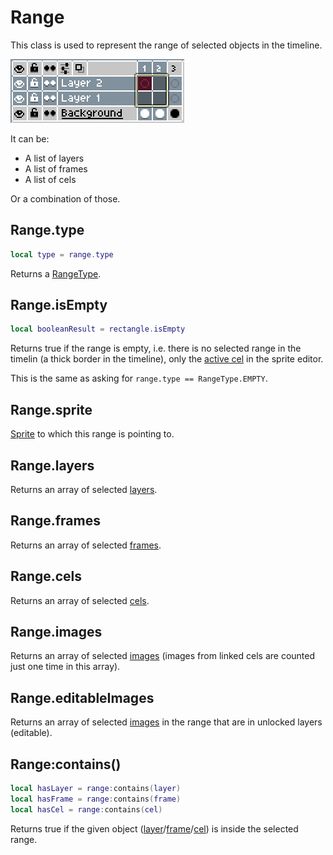 # Range

This class is used to represent the range of selected objects in the
timeline.

![Timeline Example](rangetype/cels.png)

It can be:

* A list of layers
* A list of frames
* A list of cels

Or a combination of those.

## Range.type

```lua
local type = range.type
```

Returns a [RangeType](rangetype.md).

## Range.isEmpty

```lua
local booleanResult = rectangle.isEmpty
```

Returns true if the range is empty, i.e. there is no selected range in
the timelin (a thick border in the timeline), only the [active cel](app.md#appactivecel)
in the sprite editor.

This is the same as asking for `range.type == RangeType.EMPTY`.

## Range.sprite

[Sprite](sprite.md#sprite) to which this range is pointing to.

## Range.layers

Returns an array of selected [layers](layer.md#layer).

## Range.frames

Returns an array of selected [frames](frame.md#frame).

## Range.cels

Returns an array of selected [cels](cel.md#cel).

## Range.images

Returns an array of selected [images](image.md#image) (images from linked
cels are counted just one time in this array).

## Range.editableImages

Returns an array of selected [images](image.md#image) in the range that are
in unlocked layers (editable).

## Range:contains()

```lua
local hasLayer = range:contains(layer)
local hasFrame = range:contains(frame)
local hasCel = range:contains(cel)
```

Returns true if the given object
([layer](layer.md#layer)/[frame](frame.md#frame)/[cel](cel.md#cel)) is
inside the selected range.
